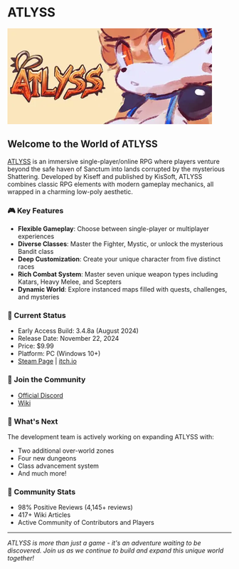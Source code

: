 # ATLYSS

![ATLYSS Logo](/assets/header.webp) 

## Welcome to the World of ATLYSS

[ATLYSS](https://atlyss.net) is an immersive single-player/online RPG where players venture beyond the safe haven of Sanctum into lands corrupted by the mysterious Shattering. Developed by Kiseff and published by KisSoft, ATLYSS combines classic RPG elements with modern gameplay mechanics, all wrapped in a charming low-poly aesthetic. 

### 🎮 Key Features

- **Flexible Gameplay**: Choose between single-player or multiplayer experiences
- **Diverse Classes**: Master the Fighter, Mystic, or unlock the mysterious Bandit class
- **Deep Customization**: Create your unique character from five distinct races
- **Rich Combat System**: Master seven unique weapon types including Katars, Heavy Melee, and Scepters
- **Dynamic World**: Explore instanced maps filled with quests, challenges, and mysteries

### 🌟 Current Status

- Early Access Build: 3.4.8a (August 2024)
- Release Date: November 22, 2024
- Price: $9.99
- Platform: PC (Windows 10+)
- [Steam Page](https://store.steampowered.com/app/2768430/ATLYSS/) | [itch.io](https://kiseff.itch.io/atlyss)

### 🤝 Join the Community

- [Official Discord](https://discord.gg/atlyss)
- [Wiki](https://atlyss.wiki.gg/wiki/ATLYSS_Wiki)
<!-- - [Fanmade Website](https://atlyss.net/) -->

### 🎯 What's Next

The development team is actively working on expanding ATLYSS with:
- Two additional over-world zones
- Four new dungeons
- Class advancement system
- And much more!

### 💖 Community Stats

- 98% Positive Reviews (4,145+ reviews)
- 417+ Wiki Articles
- Active Community of Contributors and Players

---

*ATLYSS is more than just a game - it's an adventure waiting to be discovered. Join us as we continue to build and expand this unique world together!*
